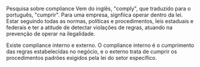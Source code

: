 Pesquisa sobre compliance
Vem do inglês, "comply", que traduzido para o português, "cumprir". Para uma empresa, signfiica operar dentro da lei. Estar seguindo todas as normas, políticas e procedimentos, leis estaduais e federais e ter a atitude de detectar violações de regras, atuando na prevenção de operar na ilegalidade.

Existe compliance interno e externo. O compliance interno é o cumprimento das regras estabelecidas no negócio, e o externo trata de cumprir os procedimentos padrões exigidos pela lei do setor específico.
